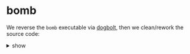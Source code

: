 # bomb

We reverse the `bomb` executable via [dogbolt](https://dogbolt.org/), then we clean/rework the source code:

<details><summary>show</summary>

```c
```
</details>
